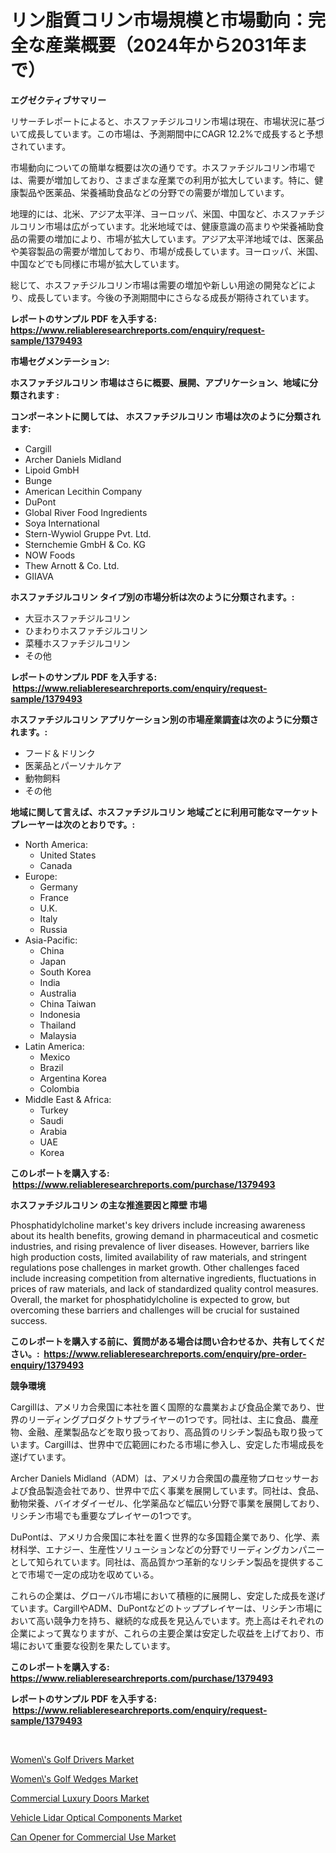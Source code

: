 <p><h1>リン脂質コリン市場規模と市場動向：完全な産業概要（2024年から2031年まで）</h1></p><p><strong>エグゼクティブサマリー</strong></p>
<p><p>リサーチレポートによると、ホスファチジルコリン市場は現在、市場状況に基づいて成長しています。この市場は、予測期間中にCAGR 12.2%で成長すると予想されています。</p><p>市場動向についての簡単な概要は次の通りです。ホスファチジルコリン市場では、需要が増加しており、さまざまな産業での利用が拡大しています。特に、健康製品や医薬品、栄養補助食品などの分野での需要が増加しています。</p><p>地理的には、北米、アジア太平洋、ヨーロッパ、米国、中国など、ホスファチジルコリン市場は広がっています。北米地域では、健康意識の高まりや栄養補助食品の需要の増加により、市場が拡大しています。アジア太平洋地域では、医薬品や美容製品の需要が増加しており、市場が成長しています。ヨーロッパ、米国、中国などでも同様に市場が拡大しています。</p><p>総じて、ホスファチジルコリン市場は需要の増加や新しい用途の開発などにより、成長しています。今後の予測期間中にさらなる成長が期待されています。</p></p>
<p><strong>レポートのサンプル PDF を入手する: <a href="https://www.reliableresearchreports.com/enquiry/request-sample/1379493">https://www.reliableresearchreports.com/enquiry/request-sample/1379493</a></strong></p>
<p><strong>市場セグメンテーション:</strong></p>
<p><strong> ホスファチジルコリン 市場はさらに概要、展開、アプリケーション、地域に分類されます :</strong></p>
<p><strong>コンポーネントに関しては、 ホスファチジルコリン 市場は次のように分類されます: &nbsp;</strong></p>
<p><ul><li>Cargill</li><li>Archer Daniels Midland</li><li>Lipoid GmbH</li><li>Bunge</li><li>American Lecithin Company</li><li>DuPont</li><li>Global River Food Ingredients</li><li>Soya International</li><li>Stern-Wywiol Gruppe Pvt. Ltd.</li><li>Sternchemie GmbH & Co. KG</li><li>NOW Foods</li><li>Thew Arnott & Co. Ltd.</li><li>GIIAVA</li></ul></p>
<p><strong> ホスファチジルコリン タイプ別の市場分析は次のように分類されます。:</strong></p>
<p><ul><li>大豆ホスファチジルコリン</li><li>ひまわりホスファチジルコリン</li><li>菜種ホスファチジルコリン</li><li>その他</li></ul></p>
<p><strong>レポートのサンプル PDF を入手する: &nbsp;<a href="https://www.reliableresearchreports.com/enquiry/request-sample/1379493">https://www.reliableresearchreports.com/enquiry/request-sample/1379493</a></strong></p>
<p><strong> ホスファチジルコリン アプリケーション別の市場産業調査は次のように分類されます。:</strong></p>
<p><ul><li>フード＆ドリンク</li><li>医薬品とパーソナルケア</li><li>動物飼料</li><li>その他</li></ul></p>
<p><strong>地域に関して言えば、ホスファチジルコリン 地域ごとに利用可能なマーケットプレーヤーは次のとおりです。:</strong></p>
<p><ul>
    <li>
        North America:
        <ul>
            <li>United States</li>
            <li>Canada</li>
        </ul>
    </li>
    <li>
        Europe:
        <ul>
            <li>Germany</li>
            <li>France</li>
            <li>U.K.</li>
            <li>Italy</li>
            <li>Russia</li>
        </ul>
    </li>
    <li>
        Asia-Pacific:
        <ul>
            <li>China</li>
            <li>Japan</li>
            <li>South Korea</li>
            <li>India</li>
            <li>Australia</li>
            <li>China Taiwan</li>
            <li>Indonesia</li>
            <li>Thailand</li>
            <li>Malaysia</li>
        </ul>
    </li>
    <li>
        Latin America:
        <ul>
            <li>Mexico</li>
            <li>Brazil</li>
            <li>Argentina Korea</li>
            <li>Colombia</li>
        </ul>
    </li>
    <li>
        Middle East & Africa:
        <ul>
            <li>Turkey</li>
            <li>Saudi</li>
            <li>Arabia</li>
            <li>UAE</li>
            <li>Korea</li>
        </ul>
    </li>
    </ul></p>
<p><strong>このレポートを購入する: &nbsp;<a href="https://www.reliableresearchreports.com/purchase/1379493">https://www.reliableresearchreports.com/purchase/1379493</a></strong></p>
<p><strong>ホスファチジルコリン の主な推進要因と障壁 市場</strong></p>
<p><p>Phosphatidylcholine market's key drivers include increasing awareness about its health benefits, growing demand in pharmaceutical and cosmetic industries, and rising prevalence of liver diseases. However, barriers like high production costs, limited availability of raw materials, and stringent regulations pose challenges in market growth. Other challenges faced include increasing competition from alternative ingredients, fluctuations in prices of raw materials, and lack of standardized quality control measures. Overall, the market for phosphatidylcholine is expected to grow, but overcoming these barriers and challenges will be crucial for sustained success.</p></p>
<p><strong>このレポートを購入する前に、質問がある場合は問い合わせるか、共有してください。:&nbsp; <a href="https://www.reliableresearchreports.com/enquiry/pre-order-enquiry/1379493">https://www.reliableresearchreports.com/enquiry/pre-order-enquiry/1379493</a></strong></p>
<p><strong>競争環境</strong></p>
<p><p>Cargillは、アメリカ合衆国に本社を置く国際的な農業および食品企業であり、世界のリーディングプロダクトサプライヤーの1つです。同社は、主に食品、農産物、金融、産業製品などを取り扱っており、高品質のリシチン製品も取り扱っています。Cargillは、世界中で広範囲にわたる市場に参入し、安定した市場成長を遂げています。</p><p>Archer Daniels Midland（ADM）は、アメリカ合衆国の農産物プロセッサーおよび食品製造会社であり、世界中で広く事業を展開しています。同社は、食品、動物栄養、バイオダイーゼル、化学薬品など幅広い分野で事業を展開しており、リシチン市場でも重要なプレイヤーの1つです。</p><p>DuPontは、アメリカ合衆国に本社を置く世界的な多国籍企業であり、化学、素材科学、エナジー、生産性ソリューションなどの分野でリーディングカンパニーとして知られています。同社は、高品質かつ革新的なリシチン製品を提供することで市場で一定の成功を収めている。</p><p>これらの企業は、グローバル市場において積極的に展開し、安定した成長を遂げています。CargillやADM、DuPontなどのトッププレイヤーは、リシチン市場において高い競争力を持ち、継続的な成長を見込んでいます。売上高はそれぞれの企業によって異なりますが、これらの主要企業は安定した収益を上げており、市場において重要な役割を果たしています。</p></p>
<p><strong>このレポートを購入する: &nbsp; <a href="https://www.reliableresearchreports.com/purchase/1379493">https://www.reliableresearchreports.com/purchase/1379493</a></strong></p>
<p><strong>レポートのサンプル PDF を入手する: &nbsp;<a href="https://www.reliableresearchreports.com/enquiry/request-sample/1379493">https://www.reliableresearchreports.com/enquiry/request-sample/1379493</a></strong><strong></strong></p>
<p>&nbsp;</p>
<p><p><a href="https://fuschia-pecorino-a6d.notion.site/Women-s-Golf-Drivers-Market-with-the-goal-of-estimating-the-market-size-and-future-growth-potential-1afb87c6cc3a40fa8bf977fe8fd235df">Women\'s Golf Drivers Market</a></p><p><a href="https://changeable-paste-463.notion.site/Women-s-Golf-Wedges-Market-Furnish-Information-about-Market-Size-Market-Share-Market-Dynamics-an-ede9a1f1a68841ea9af00c7caaa66d16">Women\'s Golf Wedges Market</a></p><p><a href="https://view.publitas.com/reportprime-1/commercial-luxury-doors-market-size-growth-and-forecast-from-2024-2031/">Commercial Luxury Doors Market</a></p><p><a href="https://github.com/bmorecock/Market-Research-Report-List-2/blob/main/vehicle-lidar-optical-components-market.md">Vehicle Lidar Optical Components Market</a></p><p><a href="https://view.publitas.com/reportprime-1/global-can-opener-for-commercial-use-market-size-and-market-trends-insights-and-projections-from-2024-to-2031/">Can Opener for Commercial Use Market</a></p></p>